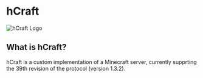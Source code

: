 hCraft
======

![hCraft Logo](https://raw.github.com/BizarreCake/hCraft/master/etc/Bwuaaahh.png)

What is hCraft?
---------------

hCraft is a custom implementation of a Minecraft server, currently supprting the
39th revision of the protocol (version 1.3.2).

